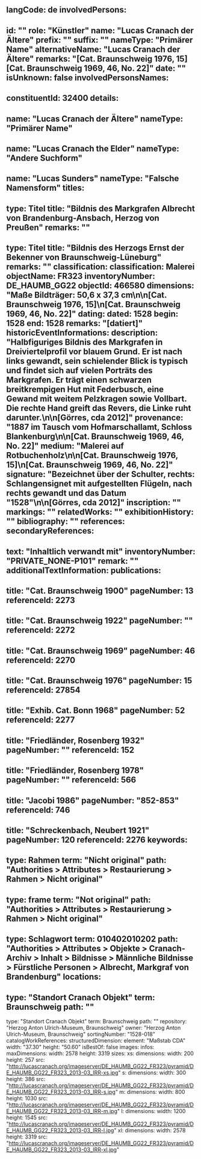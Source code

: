 langCode: de
involvedPersons: 
 - 
   id: ""
  role: "Künstler"
  name: "Lucas Cranach der Ältere"
  prefix: ""
  suffix: ""
  nameType: "Primärer Name"
  alternativeName: "Lucas Cranach der Ältere"
  remarks: "[Cat. Braunschweig 1976, 15] [Cat. Braunschweig 1969, 46, No. 22]"
  date: ""
  isUnknown: false
involvedPersonsNames: 
 - 
   constituentId: 32400
  details: 
   - 
   name: "Lucas Cranach der Ältere"
    nameType: "Primärer Name"
   - 
   name: "Lucas Cranach the Elder"
    nameType: "Andere Suchform"
   - 
   name: "Lucas Sunders"
    nameType: "Falsche Namensform"
titles: 
 - 
   type: Titel
  title: "Bildnis des Markgrafen Albrecht von Brandenburg-Ansbach, Herzog von Preußen"
  remarks: ""
 - 
   type: Titel
  title: "Bildnis des Herzogs Ernst der Bekenner von Braunschweig-Lüneburg"
  remarks: ""
classification: 
 classification: Malerei
objectName: FR323
inventoryNumber: DE_HAUMB_GG22
objectId: 466580
dimensions: "Maße Bildträger: 50,6 x 37,3 cm\n\n[Cat. Braunschweig 1976, 15]\n[Cat. Braunschweig 1969, 46, No. 22]"
dating: 
 dated: 1528
 begin: 1528
 end: 1528
 remarks: "[datiert]"
 historicEventInformations: 
description: "Halbfiguriges Bildnis des Markgrafen in Dreiviertelprofil vor blauem Grund. Er ist nach links gewandt, sein schielender Blick is typisch und findet sich auf vielen Porträts des Markgrafen. Er trägt einen schwarzen breitkrempigen Hut mit Federbusch, eine Gewand mit weitem Pelzkragen sowie Vollbart. Die rechte Hand greift das Revers, die Linke ruht darunter.\n\n[Görres, cda 2012]"
provenance: "1887 im Tausch vom Hofmarschallamt, Schloss Blankenburg\n\n[Cat. Braunschweig 1969, 46, No. 22]"
medium: "Malerei auf Rotbuchenholz\n\n[Cat. Braunschweig 1976, 15]\n[Cat. Braunschweig 1969, 46, No. 22]"
signature: "Bezeichnet über der Schulter, rechts: Schlangensignet mit aufgestellten Flügeln, nach rechts gewandt und das Datum \"1528\"\n\n[Görres, cda 2012]"
inscription: ""
markings: ""
relatedWorks: ""
exhibitionHistory: ""
bibliography: ""
references: 
secondaryReferences: 
 - 
   text: "Inhaltlich verwandt mit"
  inventoryNumber: "PRIVATE_NONE-P101"
  remark: ""
additionalTextInformation: 
publications: 
 - 
   title: "Cat. Braunschweig 1900"
  pageNumber: 13
  referenceId: 2273
 - 
   title: "Cat. Braunschweig 1922"
  pageNumber: ""
  referenceId: 2272
 - 
   title: "Cat. Braunschweig 1969"
  pageNumber: 46
  referenceId: 2270
 - 
   title: "Cat. Braunschweig 1976"
  pageNumber: 15
  referenceId: 27854
 - 
   title: "Exhib. Cat. Bonn 1968"
  pageNumber: 52
  referenceId: 2277
 - 
   title: "Friedländer, Rosenberg 1932"
  pageNumber: ""
  referenceId: 152
 - 
   title: "Friedländer, Rosenberg 1978"
  pageNumber: ""
  referenceId: 566
 - 
   title: "Jacobi 1986"
  pageNumber: "852-853"
  referenceId: 746
 - 
   title: "Schreckenbach, Neubert 1921"
  pageNumber: 120
  referenceId: 2276
keywords: 
 - 
   type: Rahmen
  term: "Nicht original"
  path: "Authorities > Attributes > Restaurierung > Rahmen > Nicht original"
 - 
   type: frame
  term: "Not original"
  path: "Authorities > Attributes > Restaurierung > Rahmen > Nicht original"
 - 
   type: Schlagwort
  term: 010402010202
  path: "Authorities > Attributes > Objekte > Cranach-Archiv > Inhalt > Bildnisse > Männliche Bildnisse > Fürstliche Personen > Albrecht, Markgraf von Brandenburg"
locations: 
 - 
   type: "Standort Cranach Objekt"
  term: Braunschweig
  path: ""
 - 
   type: "Standort Cranach Objekt"
  term: Braunschweig
  path: ""
repository: "Herzog Anton Ulrich-Museum, Braunschweig"
owner: "Herzog Anton Ulrich-Museum, Braunschweig"
sortingNumber: "1528-018"
catalogWorkReferences: 
structuredDimension: 
 element: "Maßstab CDA"
 width: "37.30"
 height: "50.60"
isBestOf: false
images: 
 infos: 
  maxDimensions: 
   width: 2578
   height: 3319
 sizes: 
  xs: 
   dimensions: 
    width: 200
    height: 257
   src: "http://lucascranach.org/imageserver/DE_HAUMB_GG22_FR323/pyramid/DE_HAUMB_GG22_FR323_2013-03_IRR-xs.jpg"
  s: 
   dimensions: 
    width: 300
    height: 386
   src: "http://lucascranach.org/imageserver/DE_HAUMB_GG22_FR323/pyramid/DE_HAUMB_GG22_FR323_2013-03_IRR-s.jpg"
  m: 
   dimensions: 
    width: 800
    height: 1030
   src: "http://lucascranach.org/imageserver/DE_HAUMB_GG22_FR323/pyramid/DE_HAUMB_GG22_FR323_2013-03_IRR-m.jpg"
  l: 
   dimensions: 
    width: 1200
    height: 1545
   src: "http://lucascranach.org/imageserver/DE_HAUMB_GG22_FR323/pyramid/DE_HAUMB_GG22_FR323_2013-03_IRR-l.jpg"
  xl: 
   dimensions: 
    width: 2578
    height: 3319
   src: "http://lucascranach.org/imageserver/DE_HAUMB_GG22_FR323/pyramid/DE_HAUMB_GG22_FR323_2013-03_IRR-xl.jpg"